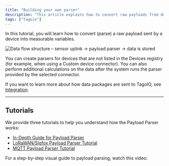 ```yaml
---
title: "Building your own parser"
description: "This article explains how to convert raw payloads from devices into measurable variables using the TagoIO Payload Parser and links to three step-by-step tutorials plus a video walkthrough."
tags: ["tagoio"]
---
```


In this tutorial, you will learn how to convert (parse) a raw payload sent by a device into measurable variables.

![Data flow structure – sensor uplink → payload parser → data is stored](/docs_imagem/tagoio/building-your-own-parser-2.png)

You can create parsers for devices that are not listed in the Devices registry (for example, when using a Custom device connector). You can also perform additional calculations on the data after the system runs the parser provided by the selected connector.

If you want to learn more about how data packages are sent to TagoIO, see [Integration](link-to-integration).

---

## Tutorials

We provide three tutorials to help you understand how the Payload Parser works:

- [In-Depth Guide for Payload Parser](link-to-in-depth-guide-for-payload-parser)
- [LoRaWAN/Sigfox Payload Parser Tutorial](link-to-lorawan-sigfox-payload-parser-tutorial)
- [MQTT Payload Parser Tutorial](link-to-mqtt-payload-parser-tutorial)

For a step-by-step visual guide to payload parsing, watch this video:

<!-- Image placeholder removed for build -->